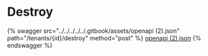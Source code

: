 # Destroy

{% swagger src="../../../../../.gitbook/assets/openapi (2).json" path="/tenants/{id}/destroy" method="post" %}
[openapi (2).json](<../../../../../.gitbook/assets/openapi (2).json>)
{% endswagger %}
